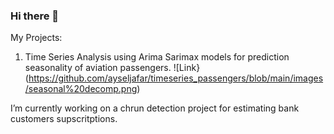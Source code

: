 ### Hi there 👋



My Projects: 

1. Time Series Analysis using Arima Sarimax models for prediction seasonality of aviation passengers.
![Link}(https://github.com/ayseljafar/timeseries_passengers/blob/main/images/seasonal%20decomp.png)

 I’m currently working on a chrun detection project for estimating bank customers supscritptions.


